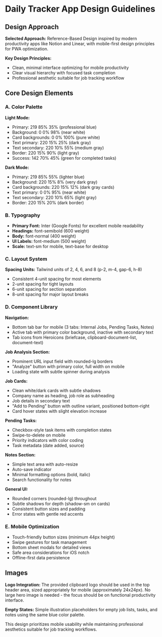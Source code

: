 # Daily Tracker App Design Guidelines

## Design Approach
**Selected Approach:** Reference-Based Design inspired by modern productivity apps like Notion and Linear, with mobile-first design principles for PWA optimization.

**Key Design Principles:**
- Clean, minimal interface optimizing for mobile productivity
- Clear visual hierarchy with focused task completion
- Professional aesthetic suitable for job tracking workflow

## Core Design Elements

### A. Color Palette
**Light Mode:**
- Primary: 219 85% 35% (professional blue)
- Background: 0 0% 98% (near white)
- Card backgrounds: 0 0% 100% (pure white)
- Text primary: 220 15% 25% (dark gray)
- Text secondary: 220 10% 55% (medium gray)
- Border: 220 15% 90% (light gray)
- Success: 142 70% 45% (green for completed tasks)

**Dark Mode:**
- Primary: 219 85% 55% (lighter blue)
- Background: 220 15% 8% (very dark gray)
- Card backgrounds: 220 15% 12% (dark gray cards)
- Text primary: 0 0% 95% (near white)
- Text secondary: 220 10% 65% (light gray)
- Border: 220 15% 20% (dark border)

### B. Typography
- **Primary Font:** Inter (Google Fonts) for excellent mobile readability
- **Headings:** font-semibold (600 weight)
- **Body:** font-normal (400 weight)
- **UI Labels:** font-medium (500 weight)
- **Scale:** text-sm for mobile, text-base for desktop

### C. Layout System
**Spacing Units:** Tailwind units of 2, 4, 6, and 8 (p-2, m-4, gap-6, h-8)
- Consistent 4-unit spacing for most elements
- 2-unit spacing for tight layouts
- 6-unit spacing for section separation
- 8-unit spacing for major layout breaks

### D. Component Library

**Navigation:**
- Bottom tab bar for mobile (3 tabs: Internal Jobs, Pending Tasks, Notes)
- Active tab with primary color background, inactive with secondary text
- Tab icons from Heroicons (briefcase, clipboard-document-list, document-text)

**Job Analysis Section:**
- Prominent URL input field with rounded-lg borders
- "Analyze" button with primary color, full width on mobile
- Loading state with subtle spinner during analysis

**Job Cards:**
- Clean white/dark cards with subtle shadows
- Company name as heading, job role as subheading
- Job details in secondary text
- "Add to Pending" button with outline variant, positioned bottom-right
- Card hover states with slight elevation increase

**Pending Tasks:**
- Checkbox-style task items with completion states
- Swipe-to-delete on mobile
- Priority indicators with color coding
- Task metadata (date added, source)

**Notes Section:**
- Simple text area with auto-resize
- Auto-save indicator
- Minimal formatting options (bold, italic)
- Search functionality for notes

**General UI:**
- Rounded corners (rounded-lg) throughout
- Subtle shadows for depth (shadow-sm on cards)
- Consistent button sizes and padding
- Error states with gentle red accents

### E. Mobile Optimization
- Touch-friendly button sizes (minimum 44px height)
- Swipe gestures for task management
- Bottom sheet modals for detailed views
- Safe area considerations for iOS notch
- Offline-first data persistence

## Images
**Logo Integration:**
The provided clipboard logo should be used in the top header area, sized appropriately for mobile (approximately 24x24px). No large hero image is needed - the focus should be on functional productivity interface.

**Empty States:**
Simple illustration placeholders for empty job lists, tasks, and notes using the same blue color palette.

This design prioritizes mobile usability while maintaining professional aesthetics suitable for job tracking workflows.